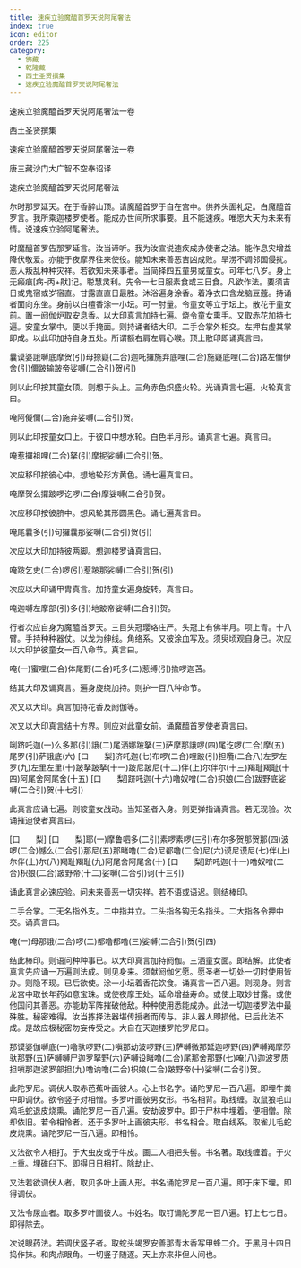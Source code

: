```yaml
---
title: 速疾立验魔醯首罗天说阿尾奢法
index: true
icon: editor
order: 225
category:
  - 佛藏
  - 乾隆藏
  - 西土圣贤撰集
  - 速疾立验魔醯首罗天说阿尾奢法
---
```


速疾立验魔醯首罗天说阿尾奢法一卷  

西土圣贤撰集  

速疾立验魔醯首罗天说阿尾奢法一卷  

唐三藏沙门大广智不空奉诏译  

速疾立验魔醯首罗天说阿尾奢法  

尔时那罗延天。在于香醉山顶。请魔醯首罗于自在宫中。供养头面礼足。白魔醯首罗言。我所乘迦楼罗使者。能成办世间所求事要。且不能速疾。唯愿大天为未来有情。说速疾立验阿尾奢法。  

时魔醯首罗告那罗延言。汝当谛听。我为汝宣说速疾成办使者之法。能作息灾增益降伏敬爱。亦能于夜摩界往来使役。能知未来善恶吉凶成败。旱涝不调邻国侵扰。恶人叛乱种种灾祥。若欲知未来事者。当简择四五童男或童女。可年七八岁。身上无瘢痕[病-丙+猒]记。聪慧灵利。先令一七日服素食或三日食。凡欲作法。要须吉日或鬼宿或岁宿直。甘露直直日最胜。沐浴遍身涂香。着净衣口含龙脑豆蔻。持诵者面向东坐。身前以白檀香涂一小坛。可一肘量。令童女等立于坛上。散花于童女前。置一阏伽炉取安息香。以大印真言加持七遍。烧令童女熏手。又取赤花加持七遍。安童女掌中。便以手掩面。则持诵者结大印。二手合掌外相交。左押右虚其掌即成。以此印加持自身五处。所谓额右肩左肩心喉。顶上散印即诵真言曰。  

曩谟婆誐嚩底摩贺(引)母捺嶷(二合)迦吒攞施弃底哩(二合)施嶷底哩(二合)路左儞伊舍(引)儞跛输跛帝娑嚩(二合引)贺(引)  

则以此印按其童女顶。则想于头上。三角赤色炽盛火轮。光诵真言七遍。火轮真言曰。  

唵阿儗儞(二合)施弃娑嚩(二合引)贺。  

则以此印按童女口上。于彼口中想水轮。白色半月形。诵真言七遍。真言曰。  

唵惹攞祖哩(二合)拏(引)摩抳娑嚩(二合引)贺。  

次应移印按彼心中。想地轮形方黄色。诵七遍真言曰。  

唵摩贺么攞跛啰讫啰(二合)摩娑嚩(二合引)贺。  

次应移印按彼脐中。想风轮其形圆黑色。诵七遍真言曰。  

唵尾曩多(引)句攞曩那娑嚩(二合引)贺(引)  

次应以大印加持彼两脚。想迦楼罗诵真言曰。  

唵跛乞史(二合)啰(引)惹跛那娑嚩(二合引)贺(引)  

次应以大印诵甲胄真言。加持童女遍身旋转。真言曰。  

唵迦嚩左摩部(引)多(引)地跛帝娑嚩(二合引)贺。  

行者次应自身为魔醯首罗天。三目头冠璎珞庄严。头冠上有佛半月。项上青。十八臂。手持种种器仗。以龙为绅线。角络系。又彼涂血写及。须臾顷观自身已。次应以大印护彼童女一百八命节。真言曰。  

唵(一)蜜哩(二合)体尾野(二合)吒多(二)惹缚(引)揄啰迦苫。  

结其大印及诵真言。遍身旋绕加持。则护一百八种命节。  

次又以大印。真言加持花香及阏伽等。  

次又以大印真言结十方界。则应对此童女前。诵魔醯首罗使者真言曰。  

唎跻吒迦(一)么多那(引)誐(二)尾洒娜跛拏(三)萨摩那誐啰(四)尾讫啰(二合)摩(五)尾罗(引)萨誐底(六) [口　　梨]济吒迦(七)布啰(二合)哩跛(引)担囕(二合八)左罗左罗(九)左里左里(十)跛拏跛拏(十一)跛尼跛尼(十二)伴(上)尔伴尔(十三)羯耻羯耻(十四)阿尾舍阿尾舍(十五) [口　　梨]跻吒迦(十六)噜奴噌(二合)抧娘(二合)跋野底娑嚩(二合引)贺(十七引)  

此真言应诵七遍。则彼童女战动。当知圣者入身。则更弹指诵真言。若无现验。次诵摧迫使者真言曰。  

[口　　梨] [口　　梨]耶(一)摩鲁呬多(二引)素啰素啰(三引)布尔多贺那贺那(四)波啰(二合)憾么(二合引)那尼(五)那睹噜(二合)尼都噜(二合)尼(六)谟尼谟尼(七)伴(上)尔伴(上)尔(八)羯耻羯耻(九)阿尾舍阿尾舍(十) [口　　梨]跻吒迦(十一)噜奴噌(二合)枳娘(二合)跛野帝(十二)娑嚩(二合引)诃(十三引)  

诵此真言必速应验。问未来善恶一切灾祥。若不语或语迟。则结棒印。  

二手合掌。二无名指外支。二中指并立。二头指各钩无名指头。二大指各令押中交。诵真言曰。  

唵(一)母那誐(二合)啰(二)都噜都噜(三)娑嚩(二合引)贺(引四)  

结此棒印。则语问种种事已。以大印真言加持阏伽。三洒童女面。即结解。此使者真言先应诵一万遍则法成。则见身来。须献阏伽乞愿。愿圣者一切处一切时使用皆办。则隐不现。已后欲使。涂一小坛着香花饮食。诵真言一百八遍。则现身。则言龙宫中取长年药如意宝珠。或使夜摩王处。延命增益寿命。或使上取妙甘露。或使他国问其善恶。亦能助军阵摧破他敌。种种使用悉能成办。此法一切迦楼罗法中最殊胜。秘密难得。汝当拣择法器堪传授者而传与。非人器人即损他。已后此法不成。是故应极秘密勿妄传受之。大自在天迦楼罗陀罗尼曰。  

那谟婆伽嚩底(一)噜驮啰野(二)嗔那劫波啰野(三)萨嚩微那延迦啰野(四)萨嚩羯摩莎驮那野(五)萨嚩嚩尸迦罗拏野(六)萨嚩设睹噜(二合)尾那舍那野(七)唵(八)迦波罗质担嗔那迦波罗部担(九)噜讷噜(二合)枳娘(二合)跛野帝(十)娑嚩(二合引)贺。  

此陀罗尼。调伏人取赤芭蕉叶画彼人。心上书名字。诵陀罗尼一百八遍。即埋牛粪中即调伏。欲令竖子对相憎。多罗叶画彼男女形。书名相背。取线缠。取鼠狼毛山鸡毛蛇退皮烧熏。诵陀罗尼一百八遍。安劫波罗中。即于尸林中埋着。便相憎。除却依旧。若令相怜者。还于多罗叶上画彼夫形。书名相合。取白线系。取雀儿毛蛇皮烧熏。诵陀罗尼一百八遍。即相怜。  

又法欲令人相打。于大虫皮或于牛皮。画二人相把头髻。书名著。取线缠着。于火上重。埋碓臼下。即得日日相打。除劫止。  

又法若欲调伏人者。取贝多叶上画人形。书名诵陀罗尼一百八遍。即于床下埋。即得调伏。  

又法令尿血者。取多罗叶画彼人。书姓名。取钉诵陀罗尼一百八遍。钉上七七日。即得除去。  

次说眼药法。若调伏竖子者。取蛇头竭罗安善那青木香写甲蜂二介。于黑月十四日捣作抹。和肉点眼角。一切竖子随逐。天上亦来非但人间也。  

